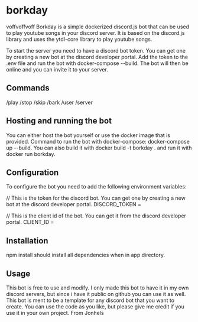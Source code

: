 # borkday
voffvoffvoff
Borkday is a simple dockerized discord.js bot that can be used to play youtube songs in your discord server. It is based on the discord.js library and uses the ytdl-core library to play youtube songs.

To start the server you need to have a discord bot token. You can get one by creating a new bot at the discord developer portal. Add the token to the .env file and run the bot with docker-compose --build. The bot will then be online and you can invite it to your server.

## Commands
/play
/stop
/skip
/bark
/user
/server

## Hosting and running the bot
You can either host the bot yourself or use the docker image that is provided. Command to run the bot with docker-compose: docker-compose up --build. You can also build it with docker build -t borkday . and run it with docker run borkday.

## Configuration
To configure the bot you need to add the following environment variables:

// This is the token for the discord bot. You can get one by creating a new bot at the discord developer portal.
DISCORD_TOKEN =

// This is the client id of the bot. You can get it from the discord developer portal.
CLIENT_ID =

## Installation
npm install should install all dependencies when in app directory.

## Usage
This bot is free to use and modify. I only made this bot to have it in my own discord servers, but since i have it public on github you can use it as well. This bot is ment to be a template for any discord bot that you want to create. You can use the code as you like, but please give me credit if you use it in your own project. From Jonhels
